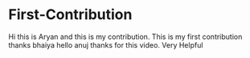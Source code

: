 # First-Contribution
Hi this is Aryan and this is my contribution.
This is my first contribution
thanks bhaiya
hello anuj thanks for this video. Very Helpful
